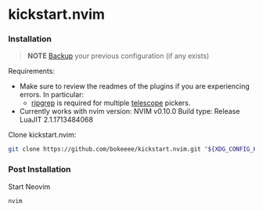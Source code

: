 # kickstart.nvim

### Installation

> **NOTE** 
> [Backup](#FAQ) your previous configuration (if any exists)

Requirements:
* Make sure to review the readmes of the plugins if you are experiencing errors. In particular:
  * [ripgrep](https://github.com/BurntSushi/ripgrep#installation) is required for multiple [telescope](https://github.com/nvim-telescope/telescope.nvim#suggested-dependencies) pickers.
* Currently works with nvim version:
NVIM v0.10.0
Build type: Release
LuaJIT 2.1.1713484068

Clone kickstart.nvim:

```sh
git clone https://github.com/bokeeee/kickstart.nvim.git "${XDG_CONFIG_HOME:-$HOME/.config}"/nvim
```


### Post Installation

Start Neovim

```sh
nvim
```
